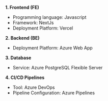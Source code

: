 **1. Frontend (FE)**
- Programming language: Javascript
- Framework: NextJs
- Deployment Platform: Vercel

**2. Backend (BE)**

- Deployment Platform: Azure Web App

**3. Database**
- Service: Azure PostgreSQL Flexible Server

**4. CI/CD Pipelines**
- Tool: Azure DevOps
- Pipeline Configuration: Azure Pipelines